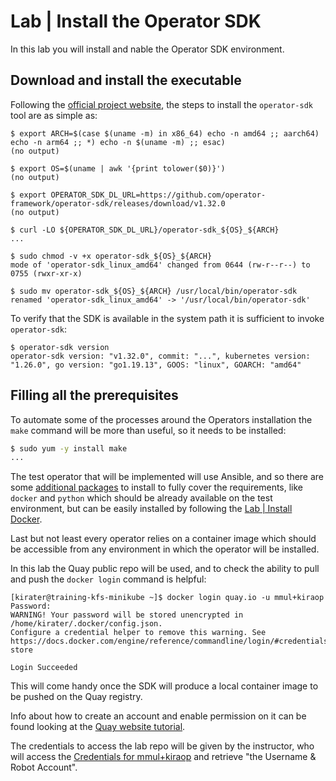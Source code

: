# Lab | Install the Operator SDK

In this lab you will install and nable the Operator SDK environment.

## Download and install the executable

Following the [official project website](https://sdk.operatorframework.io/), the
steps to install the `operator-sdk` tool are as simple as:

```console
$ export ARCH=$(case $(uname -m) in x86_64) echo -n amd64 ;; aarch64) echo -n arm64 ;; *) echo -n $(uname -m) ;; esac)
(no output)

$ export OS=$(uname | awk '{print tolower($0)}')
(no output)

$ export OPERATOR_SDK_DL_URL=https://github.com/operator-framework/operator-sdk/releases/download/v1.32.0
(no output)

$ curl -LO ${OPERATOR_SDK_DL_URL}/operator-sdk_${OS}_${ARCH}
...

$ sudo chmod -v +x operator-sdk_${OS}_${ARCH}
mode of 'operator-sdk_linux_amd64' changed from 0644 (rw-r--r--) to 0755 (rwxr-xr-x)

$ sudo mv operator-sdk_${OS}_${ARCH} /usr/local/bin/operator-sdk
renamed 'operator-sdk_linux_amd64' -> '/usr/local/bin/operator-sdk'
```

To verify that the SDK is available in the system path it is sufficient to
invoke `operator-sdk`:

```console
$ operator-sdk version
operator-sdk version: "v1.32.0", commit: "...", kubernetes version: "1.26.0", go version: "go1.19.13", GOOS: "linux", GOARCH: "amd64"
```

## Filling all the prerequisites

To automate some of the processes around the Operators installation the `make`
command will be more than useful, so it needs to be installed:

```bash
$ sudo yum -y install make
...
```

The test operator that will be implemented will use Ansible, and so there are
some [additional packages](https://sdk.operatorframework.io/docs/building-operators/ansible/installation/)
to install to fully cover the requirements, like `docker` and `python` which
should be already available on the test environment, but can be easily installed
by following the [Lab | Install Docker](https://github.com/mmul-it/training/blob/master/Common/Containers-Install-Docker.md).

Last but not least every operator relies on a container image which should be
accessible from any environment in which the operator will be installed.

In this lab the Quay public repo will be used, and to check the ability to
pull and push the `docker login` command is helpful:

```console
[kirater@training-kfs-minikube ~]$ docker login quay.io -u mmul+kiraop
Password:
WARNING! Your password will be stored unencrypted in /home/kirater/.docker/config.json.
Configure a credential helper to remove this warning. See
https://docs.docker.com/engine/reference/commandline/login/#credentials-store

Login Succeeded
```

This will come handy once the SDK will produce a local container image to be
pushed on the Quay registry.

Info about how to create an account and enable permission on it can be found
looking at the [Quay website tutorial](https://quay.io/tutorial/).

The credentials to access the lab repo will be given by the instructor, who will
access the [Credentials for mmul+kiraop](https://quay.io/repository/mmul/kiraop?tab=settings)
and retrieve "the Username & Robot Account".
